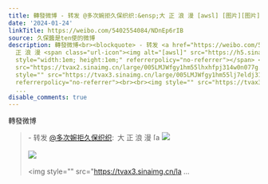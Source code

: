 ```yaml
---
title: 轉發微博 - 转发 @多次婉拒久保织织:&ensp;大 正 浪 漫 [awsl] [图片][图片][图片][图片]
date: '2024-01-24'
linkTitle: https://weibo.com/5402554084/NDnEp6rIB
source: 久保醬是ten使的微博
description: 轉發微博<br><blockquote> - 转发 <a href="https://weibo.com/5286768287" target="_blank">@多次婉拒久保织织</a>: 大
  正 浪 漫 <span class="url-icon"><img alt="[awsl]" src="https://h5.sinaimg.cn/m/emoticon/icon/default/fb_a3awsl-ed1a33c1b3.png"
  style="width:1em; height:1em;" referrerpolicy="no-referrer"></span> <img style=""
  src="https://tvax2.sinaimg.cn/large/005LMJWfgy1hm55lhxhfpj314w0n077g.jpg" referrerpolicy="no-referrer"><br><br><img
  style="" src="https://tvax3.sinaimg.cn/large/005LMJWfgy1hm55lj7eldj314w0n0aeo.jpg"
  referrerpolicy="no-referrer"><br><br><img style="" src="https://tvax3.sinaimg.cn/la
  ...
disable_comments: true
---
```

轉發微博<br><blockquote> - 转发 <a href="https://weibo.com/5286768287" target="_blank">@多次婉拒久保织织</a>: 大 正 浪 漫 <span class="url-icon"><img alt="[awsl]" src="https://h5.sinaimg.cn/m/emoticon/icon/default/fb_a3awsl-ed1a33c1b3.png" style="width:1em; height:1em;" referrerpolicy="no-referrer"></span> <img style="" src="https://tvax2.sinaimg.cn/large/005LMJWfgy1hm55lhxhfpj314w0n077g.jpg" referrerpolicy="no-referrer"><br><br><img style="" src="https://tvax3.sinaimg.cn/large/005LMJWfgy1hm55lj7eldj314w0n0aeo.jpg" referrerpolicy="no-referrer"><br><br><img style="" src="https://tvax3.sinaimg.cn/la ...